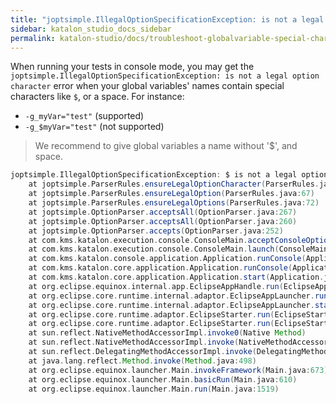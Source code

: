 ```yaml
---
title: "joptsimple.IllegalOptionSpecificationException: is not a legal option character"
sidebar: katalon_studio_docs_sidebar
permalink: katalon-studio/docs/troubleshoot-globalvariable-special-character.html
---
```


When running your tests in console mode, you may get the `joptsimple.IllegalOptionSpecificationException: is not a legal option character` error when your global  variables' names contain special characters like `$`, or a space. For instance:

* `-g_myVar="test"` (supported)
* `-g_$myVar="test"` (not supported)

> We recommend to give global variables a name without '$', and space.

```groovy
joptsimple.IllegalOptionSpecificationException: $ is not a legal option character
	at joptsimple.ParserRules.ensureLegalOptionCharacter(ParserRules.java:77)
	at joptsimple.ParserRules.ensureLegalOption(ParserRules.java:67)
	at joptsimple.ParserRules.ensureLegalOptions(ParserRules.java:72)
	at joptsimple.OptionParser.acceptsAll(OptionParser.java:267)
	at joptsimple.OptionParser.acceptsAll(OptionParser.java:260)
	at joptsimple.OptionParser.accepts(OptionParser.java:252)
	at com.kms.katalon.execution.console.ConsoleMain.acceptConsoleOptionList(ConsoleMain.java:421)
	at com.kms.katalon.execution.console.ConsoleMain.launch(ConsoleMain.java:217)
	at com.kms.katalon.console.application.Application.runConsole(Application.java:71)
	at com.kms.katalon.core.application.Application.runConsole(Application.java:93)
	at com.kms.katalon.core.application.Application.start(Application.java:72)
	at org.eclipse.equinox.internal.app.EclipseAppHandle.run(EclipseAppHandle.java:196)
	at org.eclipse.core.runtime.internal.adaptor.EclipseAppLauncher.runApplication(EclipseAppLauncher.java:134)
	at org.eclipse.core.runtime.internal.adaptor.EclipseAppLauncher.start(EclipseAppLauncher.java:104)
	at org.eclipse.core.runtime.adaptor.EclipseStarter.run(EclipseStarter.java:388)
	at org.eclipse.core.runtime.adaptor.EclipseStarter.run(EclipseStarter.java:243)
	at sun.reflect.NativeMethodAccessorImpl.invoke0(Native Method)
	at sun.reflect.NativeMethodAccessorImpl.invoke(NativeMethodAccessorImpl.java:62)
	at sun.reflect.DelegatingMethodAccessorImpl.invoke(DelegatingMethodAccessorImpl.java:43)
	at java.lang.reflect.Method.invoke(Method.java:498)
	at org.eclipse.equinox.launcher.Main.invokeFramework(Main.java:673)
	at org.eclipse.equinox.launcher.Main.basicRun(Main.java:610)
	at org.eclipse.equinox.launcher.Main.run(Main.java:1519)
```

